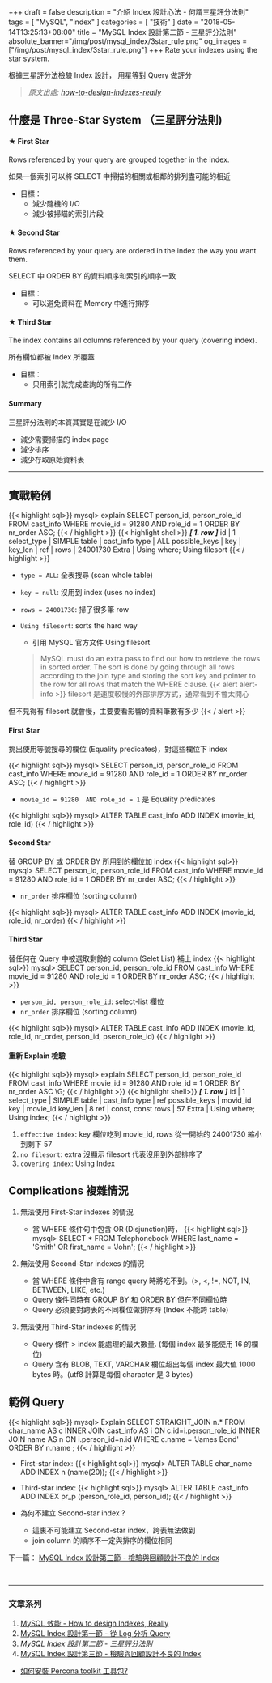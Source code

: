 +++
draft = false
description = "介紹 Index 設計心法 - 何謂三星評分法則"
tags = [ "MySQL", "index" ]
categories = [ "技術" ]
date = "2018-05-14T13:25:13+08:00"
title = "MySQL Index 設計第二節 - 三星評分法則"
absolute_banner="/img/post/mysql_index/3star_rule.png"
og_images = ["/img/post/mysql_index/3star_rule.png"]
+++
Rate your indexes using the star system.

根據三星評分法檢驗 Index 設計， 用星等對 Query 做評分
<!--more-->

> _原文出處: [how-to-design-indexes-really](https://www.slideshare.net/billkarwin/how-to-design-indexes-really)_

## 什麼是 Three-Star System （三星評分法則)
#### ★ First Star
Rows referenced by your query are grouped together in the index.

如果一個索引可以將 SELECT 中掃描的相關或相鄰的排列盡可能的相近

- 目標：
    - 減少隨機的 I/O
    - 減少被掃瞄的索引片段

#### ★ Second Star
Rows referenced by your query are ordered in the index the way you want them.

SELECT 中 ORDER BY 的資料順序和索引的順序一致

- 目標：
    - 可以避免資料在 Memory 中進行排序

#### ★ Third Star
The index contains all columns referenced by your query (covering index).

所有欄位都被 Index 所覆蓋

- 目標：
    - 只用索引就完成查詢的所有工作

#### Summary
三星評分法則的本質其實是在減少 I/O

- 減少需要掃描的 index page
- 減少排序
- 減少存取原始資料表

----

## 實戰範例
{{< highlight sql>}}
mysql> explain SELECT person_id, person_role_id FROM cast_info WHERE movie_id = 91280 AND role_id = 1 ORDER BY nr_order ASC;
{{< / highlight >}}
{{< highlight shell>}}
***************************[ 1. row ]***************************
id            | 1
select_type   | SIMPLE
table         | cast_info
type          | ALL
possible_keys | <null>
key           | <null>
key_len       | <null>
ref           | <null>
rows          | 24001730
Extra         | Using where; Using filesort
{{< / highlight >}}

- `type = ALL`: 全表搜尋 (scan whole table)
- `key = null`: 沒用到 index (uses no index)
- `rows = 24001730`: 掃了很多筆 row
- `Using filesort`: sorts the hard way
    - 引用 MySQL 官方文件 Using filesort

    > MySQL must do an extra pass to find out how to retrieve the rows in sorted order. The sort is done by going through all rows according to the join type and storing the sort key and pointer to the row for all rows that match the WHERE clause.
{{< alert alert-info >}}
filesort 是速度較慢的外部排序方式，通常看到不會太開心

但不見得有 filesort 就會慢，主要要看影響的資料筆數有多少
{{< / alert >}}

#### First Star
挑出使用等號搜尋的欄位 (Equality predicates)，對這些欄位下 index

{{< highlight sql>}}
mysql>  SELECT person_id, person_role_id
        FROM cast_info
        WHERE movie_id = 91280 AND role_id = 1
        ORDER BY nr_order ASC;
{{< / highlight >}}

- `movie_id = 91280  AND role_id = 1` 是 Equality predicates

{{< highlight sql>}}
mysql>  ALTER TABLE cast_info ADD INDEX (movie_id, role_id)
{{< / highlight >}}

#### Second Star
替 GROUP BY 或 ORDER BY 所用到的欄位加 index
{{< highlight sql>}}
mysql>  SELECT person_id, person_role_id
        FROM cast_info
        WHERE movie_id = 91280 AND role_id = 1
        ORDER BY nr_order ASC;
{{< / highlight >}}

- `nr_order` 排序欄位 (sorting column)

{{< highlight sql>}}
mysql>  ALTER TABLE cast_info ADD INDEX (movie_id, role_id, nr_order)
{{< / highlight >}}

#### Third Star
替任何在 Query 中被選取剩餘的 column (Selet List) 補上 index
{{< highlight sql>}}
mysql>  SELECT person_id, person_role_id
        FROM cast_info
        WHERE movie_id = 91280 AND role_id = 1
        ORDER BY nr_order ASC;
{{< / highlight >}}

- `person_id, person_role_id`: select-list 欄位
- `nr_order` 排序欄位 (sorting column)

{{< highlight sql>}}
mysql>  ALTER TABLE cast_info ADD INDEX
        (movie_id, role_id, nr_order, person_id, pseron_role_id)
{{< / highlight >}}

#### 重新 Explain 檢驗
{{< highlight sql>}}
mysql> explain SELECT person_id, person_role_id FROM cast_info WHERE movie_id = 91280 AND role_id = 1 ORDER BY nr_order ASC \G;
{{< / highlight >}}
{{< highlight shell>}}
***************************[ 1. row ]***************************
id            | 1
select_type   | SIMPLE
table         | cast_info
type          | ref
possible_keys | movid_id
key           | movie_id
key_len       | 8
ref           | const, const
rows          | 57
Extra         | Using where; Using index;
{{< / highlight >}}

1. `effective index`: key 欄位吃到 movie_id, rows 從一開始的 24001730 縮小到剩下 57
2. `no filesort`: extra 沒顯示 filesort 代表沒用到外部排序了
3. `covering index`: Using Index

## Complications 複雜情況
1. 無法使用 First-Star indexes 的情況
    - 當 WHERE 條件句中包含 OR (Disjunction)時，
{{< highlight sql>}}
mysql> SELECT * FROM Telephonebook WHERE last_name = 'Smith' OR first_name = 'John';
{{< / highlight >}}

1. 無法使用 Second-Star indexes 的情況
    - 當 WHERE 條件中含有 range query 時將吃不到。(\>, \<, !=, NOT, IN, BETWEEN, LIKE, etc.)
    - Query 條件同時有 GROUP BY 和 ORDER BY 但在不同欄位時
    - Query 必須要對跨表的不同欄位做排序時 (Index 不能跨 table)

1. 無法使用 Third-Star indexes 的情況
    - Query 條件 > index 能處理的最大數量. (每個 index 最多能使用 16 的欄位)
    - Query 含有 BLOB, TEXT, VARCHAR 欄位超出每個 index 最大值 1000 bytes 時。(utf8 計算是每個 character 是 3 bytes)

## 範例 Query
{{< highlight sql>}}
mysql> Explain SELECT STRAIGHT_JOIN n.*
    FROM char_name AS c
    INNER JOIN cast_info AS i
        ON c.id=i.person_role_id
    INNER JOIN name AS n
        ON i.person_id=n.id
    WHERE c.name = 'James Bond'
    ORDER BY n.name ;
{{< / highlight >}}

- First-star index:
{{< highlight sql>}}
mysql>  ALTER TABLE char_name ADD INDEX n (name(20));
{{< / highlight >}}
- Third-star index:
{{< highlight sql>}}
mysql>  ALTER TABLE cast_info ADD INDEX pr_p (person_role_id, person_id);
{{< / highlight >}}

- 為何不建立 Second-star index ?
    - 這裏不可能建立 Second-star index，跨表無法做到
    - join column 的順序不一定與排序的欄位相同


下一篇： [MySQL Index 設計第三節 - 檢驗與回顧設計不良的 Index](/mysql_index_review/)

<br>

----

### <span class="text-success">__文章系列__</span>

1. [MySQL 效能 - How to design Indexes, Really](/mysql_performance/)
2. [MySQL Index 設計第一節 - 從 Log 分析 Query](/mysql_profiling_query_log/)
3. <span class="text-info">_MySQL Index 設計第二節 - 三星評分法則_</span>
4. [MySQL Index 設計第三節 - 檢驗與回顧設計不良的 Index](/mysql_index_review/)

- [如何安裝 Percona toolkit 工具包?](/install_percona_toolkit/)
